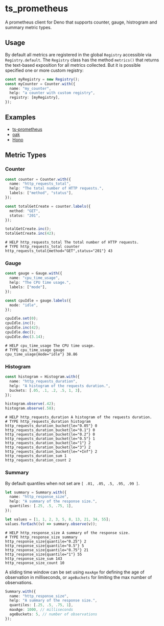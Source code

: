 # ts_prometheus

A prometheus client for Deno that supports counter, gauge, histrogram and
summary metric types.

## Usage

By default all metrics are registered in the global `Registry` accessible via
`Registry.default`. The `Registry` class has the method `metrics()` that returns
the text-based exposition for all metrics collected. But it is possible
specified one or more custom registry:

```ts
const myRegistry = new Registry();
const myCounter = Counter.with({
  name: "my_counter",
  help: "a counter with custom registry",
  registry: [myRegistry],
});
```

## Examples

- [ts-prometheus](https://github.com/marcopacini/ts-prometheus/blob/master/example/example.ts)
- [oak](https://github.com/marcopacini/ts-prometheus/blob/master/example/oak/example.ts)
- [Hono](https://github.com/marcopacini/ts-prometheus/blob/master/example/hono/example.ts)

## Metric Types

### Counter

```ts
const counter = Counter.with({
  name: "http_requests_total",
  help: "The total number of HTTP requests.",
  labels: ["method", "status"],
});

const totalGetCreate = counter.labels({
  method: "GET",
  status: "201",
});

totalGetCreate.inc();
totalGetCreate.inc(42);
```

```text
# HELP http_requests_total The total number of HTTP requests.
# TYPE http_requests_total counter
http_requests_total{method="GET",status="201"} 43
```

### Gauge

```ts
const gauge = Gauge.with({
  name: "cpu_time_usage",
  help: "The CPU time usage.",
  labels: ["mode"],
});

const cpuIdle = gauge.labels({
  mode: "idle",
});

cpuIdle.set(0);
cpuIdle.inc();
cpuIdle.inc(42);
cpuIdle.dec();
cpuIdle.dec(3.14);
```

```
# HELP cpu_time_usage The CPU time usage.
# TYPE cpu_time_usage gauge
cpu_time_usage{mode="idle"} 38.86
```

### Histogram

```ts
const histogram = Histogram.with({
  name: "http_requests_duration",
  help: "A histogram of the requests duration.",
  buckets: [.05, .1, .2, .5, 1, 3],
});

histogram.observe(.42);
histogram.observe(.58);
```

```
# HELP http_requests_duration A histogram of the requests duration.
# TYPE http_requests_duration histogram
http_requests_duration_bucket{le="0.05"} 0
http_requests_duration_bucket{le="0.1"} 0
http_requests_duration_bucket{le="0.2"} 0
http_requests_duration_bucket{le="0.5"} 1
http_requests_duration_bucket{le="1"} 2
http_requests_duration_bucket{le="3"} 2
http_requests_duration_bucket{le="+Inf"} 2
http_requests_duration_sum 1
http_requests_duration_count 2
```

### Summary

By default quantiles when not set are `[ .01, .05, .5, .95, .99 ]`.

```ts
let summary = Summary.with({
  name: "http_response_size",
  help: "A summary of the response size.",
  quantiles: [.25, .5, .75, 1],
});

let values = [1, 1, 2, 3, 5, 8, 13, 21, 34, 55];
values.forEach((v) => summary.observe(v));
```

```
# HELP http_response_size A summary of the response size.
# TYPE http_response_size summary
http_response_size{quantile="0.25"} 2
http_response_size{quantile="0.5"} 5
http_response_size{quantile="0.75"} 21
http_response_size{quantile="1"} 55
http_response_size_sum 143
http_response_size_count 10
```

A sliding time window can be set using `maxAge` for defining the age of
observation in milliseconds, or `ageBuckets` for limiting the max number of
observations.

```ts
Summary.with({
  name: "http_response_size",
  help: "A summary of the response size.",
  quantiles: [.25, .5, .75, 1],
  maxAge: 1000, // milliseconds
  ageBuckets: 5, // number of observations
});
```

